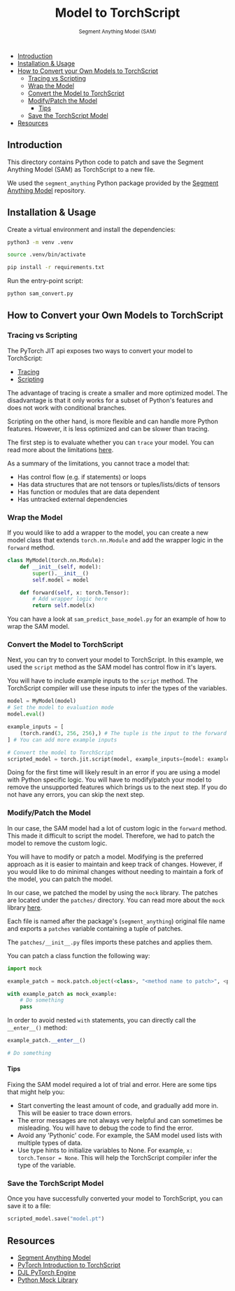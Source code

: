 <div style="text-align: center; margin-bottom: 2.5rem">
    <h1>Model to TorchScript</h1>
    <small>Segment Anything Model (SAM)</small>
</div>

- [Introduction](#introduction)
- [Installation \& Usage](#installation--usage)
- [How to Convert your Own Models to TorchScript](#how-to-convert-your-own-models-to-torchscript)
  - [Tracing vs Scripting](#tracing-vs-scripting)
  - [Wrap the Model](#wrap-the-model)
  - [Convert the Model to TorchScript](#convert-the-model-to-torchscript)
  - [Modify/Patch the Model](#modifypatch-the-model)
    - [Tips](#tips)
  - [Save the TorchScript Model](#save-the-torchscript-model)
- [Resources](#resources)

## Introduction

This directory contains Python code to patch and save the Segment Anything Model (SAM) as TorchScript to a new file.

We used the `segment_anything` Python package provided by the [Segment Anything Model](https://github.com/facebookresearch/segment-anything) repository.

## Installation & Usage

Create a virtual environment and install the dependencies:

```bash
python3 -m venv .venv

source .venv/bin/activate

pip install -r requirements.txt
```

Run the entry-point script:

```bash
python sam_convert.py
```

## How to Convert your Own Models to TorchScript

### Tracing vs Scripting

The PyTorch JIT api exposes two ways to convert your model to TorchScript:

- [Tracing](https://pytorch.org/docs/stable/generated/torch.jit.trace.html#torch.jit.trace)
- [Scripting](https://pytorch.org/docs/stable/generated/torch.jit.script.html#torch.jit.script)

The advantage of tracing is create a smaller and more optimized model. The disadvantage is that it only works for a subset of Python's features and does not work with conditional branches.

Scripting on the other hand, is more flexible and can handle more Python features. However, it is less optimized and can be slower than tracing.

The first step is to evaluate whether you can `trace` your model. You can read more about the limitations [here](https://pytorch.org/docs/stable/generated/torch.jit.trace.html#torch.jit.trace).

As a summary of the limitations, you cannot trace a model that:

- Has control flow (e.g. if statements) or loops
- Has data structures that are not tensors or tuples/lists/dicts of tensors
- Has function or modules that are data dependent
- Has untracked external dependencies

### Wrap the Model

If you would like to add a wrapper to the model, you can create a new model class that extends `torch.nn.Module` and add the wrapper logic in the `forward` method.

```python
class MyModel(torch.nn.Module):
    def __init__(self, model):
        super().__init__()
        self.model = model

    def forward(self, x: torch.Tensor):
        # Add wrapper logic here
        return self.model(x)
```

You can have a look at `sam_predict_base_model.py` for an example of how to wrap the SAM model.

### Convert the Model to TorchScript

Next, you can try to convert your model to TorchScript. In this example, we used the `script` method as the SAM model has control flow in it's layers.

You will have to include example inputs to the `script` method. The TorchScript compiler will use these inputs to infer the types of the variables.

```python
model = MyModel(model)
# Set the model to evaluation mode
model.eval()

example_inputs = [
    (torch.rand(3, 256, 256),) # The tuple is the input to the forward method
] # You can add more example inputs

# Convert the model to TorchScript
scripted_model = torch.jit.script(model, example_inputs={model: example_inputs})
```

Doing for the first time will likely result in an error if you are using a model with Python specific logic. You will have to modify/patch your model to remove the unsupported features which brings us to the next step. If you do not have any errors, you can skip the next step.

### Modify/Patch the Model

In our case, the SAM model had a lot of custom logic in the `forward` method. This made it difficult to script the model. Therefore, we had to patch the model to remove the custom logic.

You will have to modify or patch a model. Modifying is the preferred approach as it is easier to maintain and keep track of changes. However, if you would like to do minimal changes without needing to maintain a fork of the model, you can patch the model.

In our case, we patched the model by using the `mock` library. The patches are located under the `patches/` directory. You can read more about the `mock` library [here](https://docs.python.org/3/library/unittest.mock.html).

Each file is named after the package's (`segment_anything`) original file name and exports a `patches` variable containing a tuple of patches.

The `patches/__init__.py` files imports these patches and applies them.

You can patch a class function the following way:

```python
import mock

example_patch = mock.patch.object(<class>, "<method name to patch>", <patched function>),

with example_patch as mock_example:
    # Do something
    pass
```

In order to avoid nested `with` statements, you can directly call the `__enter__()` method:

```python
example_patch.__enter__()

# Do something
```

#### Tips

Fixing the SAM model required a lot of trial and error. Here are some tips that might help you:

- Start converting the least amount of code, and gradually add more in. This will be easier to trace down errors.
- The error messages are not always very helpful and can sometimes be misleading. You will have to debug the code to find the error.
- Avoid any 'Pythonic' code. For example, the SAM model used lists with multiple types of data.
- Use type hints to initialize variables to None. For example, `x: torch.Tensor = None`. This will help the TorchScript compiler infer the type of the variable.

### Save the TorchScript Model

Once you have successfully converted your model to TorchScript, you can save it to a file:

```python
scripted_model.save("model.pt")
```

## Resources

- [Segment Anything Model](https://github.com/facebookresearch/segment-anything)
- [PyTorch Introduction to TorchScript](https://pytorch.org/tutorials/beginner/Intro_to_TorchScript_tutorial.html)
- [DJL PyTorch Engine](http://docs.djl.ai/engines/pytorch/index.html)
- [Python Mock Library](https://docs.python.org/3/library/unittest.mock.html)
